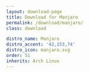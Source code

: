 ```yaml
---
layout: download-page
title: Download for Manjaro
permalink: /download/manjaro/
class: download

distro_name: Manjaro
distro_accent: '42,153,74'
distro_icon: manjaro.svg
order: 51
inherits: Arch Linux
---
```

